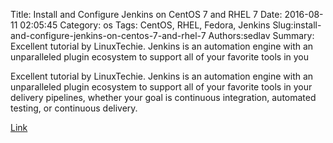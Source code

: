 Title: Install and Configure Jenkins on CentOS 7 and RHEL 7
Date: 2016-08-11 02:05:45
Category: os
Tags: CentOS, RHEL, Fedora, Jenkins
Slug:install-and-configure-jenkins-on-centos-7-and-rhel-7
Authors:sedlav
Summary: Excellent tutorial by LinuxTechie. Jenkins is an automation engine with an unparalleled plugin ecosystem to support all of your favorite tools in you

Excellent tutorial by LinuxTechie. 
Jenkins is an automation engine with an unparalleled plugin ecosystem to support all of your favorite tools in your delivery pipelines, whether your goal is continuous integration, automated testing, or continuous delivery.

[Link](http://www.linuxtechi.com/install-configure-jenkins-on-centos-7-rhel-7/)
